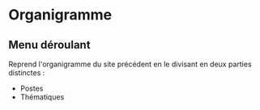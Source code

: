# Organigramme
## Menu déroulant

Reprend l'organigramme du site précédent en le divisant en deux parties distinctes : 
- Postes 
- Thématiques
